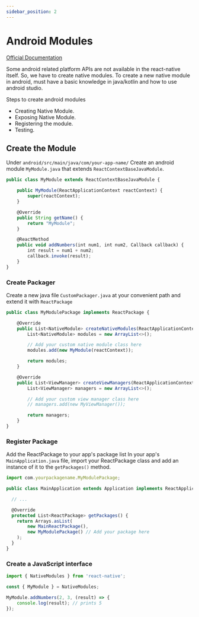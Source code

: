 ```yaml
---
sidebar_position: 2
---
```


# Android Modules

[Official Documentation](https://reactnative.dev/docs/native-modules-android)

Some android related platform APIs are not available in the react-native itself. So, we have to create native modules. To create a new native module in android, must have a basic knowledge in java/kotlin and how to use android studio.

Steps to create android modules
  - Creating Native Module.
  - Exposing Native Module.
  - Registering the module.
  - Testing.

## Create the Module

Under `android/src/main/java/com/your-app-name/` Create an android module `MyModule.java` that extends `ReactContextBaseJavaModule`.

```ts title=MyModule.java
public class MyModule extends ReactContextBaseJavaModule {

    public MyModule(ReactApplicationContext reactContext) {
        super(reactContext);
    }

    @Override
    public String getName() {
        return "MyModule";
    }

    @ReactMethod
    public void addNumbers(int num1, int num2, Callback callback) {
        int result = num1 + num2;
        callback.invoke(result);
    }
}

```

### Create Packager

Create a new java file `CustomPackager.java` at your convenient path and extend it with `ReactPackage`

```ts title=MyModulePackage.java
public class MyModulePackage implements ReactPackage {

    @Override
    public List<NativeModule> createNativeModules(ReactApplicationContext reactContext) {
        List<NativeModule> modules = new ArrayList<>();

        // Add your custom native module class here
        modules.add(new MyModule(reactContext));

        return modules;
    }

    @Override
    public List<ViewManager> createViewManagers(ReactApplicationContext reactContext) {
        List<ViewManager> managers = new ArrayList<>();

        // Add your custom view manager class here
        // managers.add(new MyViewManager());

        return managers;
    }
}

```

### Register Package
Add the ReactPackage to your app's package list
In your app's `MainApplication.java` file, import your ReactPackage class and add an instance of it to the `getPackages()` method.

```ts title=MainApplication.java
import com.yourpackagename.MyModulePackage;

public class MainApplication extends Application implements ReactApplication {

  // ...

  @Override
  protected List<ReactPackage> getPackages() {
    return Arrays.asList(
        new MainReactPackage(),
        new MyModulePackage() // Add your package here
    );
  }
}

```

### Create a JavaScript interface

```ts
import { NativeModules } from 'react-native';

const { MyModule } = NativeModules;

MyModule.addNumbers(2, 3, (result) => {
    console.log(result); // prints 5
});
```